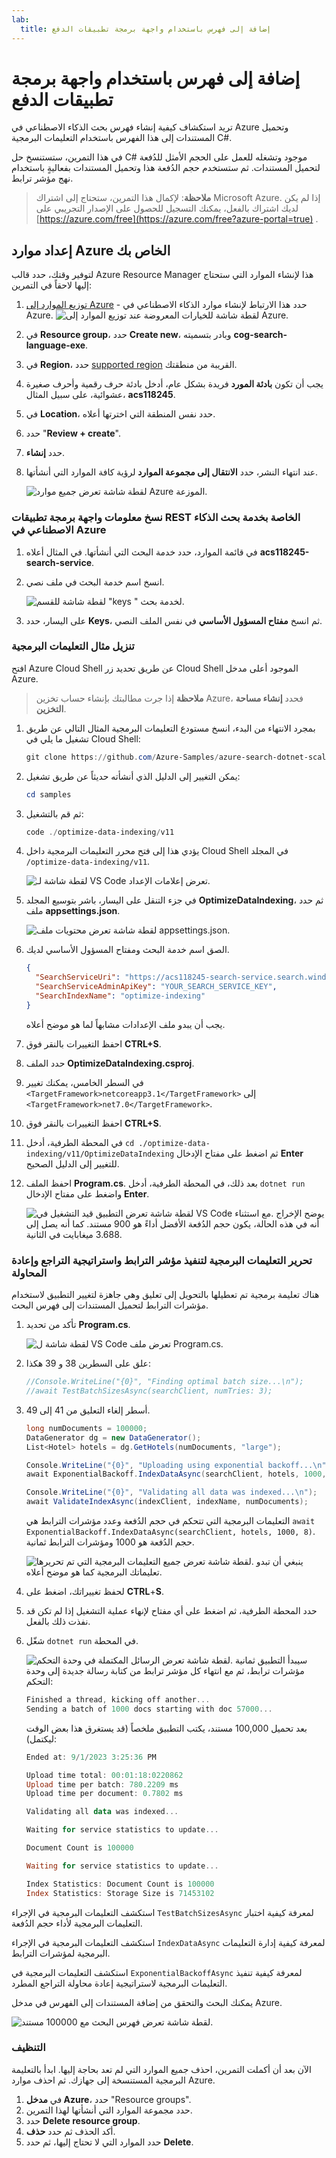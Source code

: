 ```yaml
---
lab:
  title: إضافة إلى فهرس باستخدام واجهة برمجة تطبيقات الدفع
---
```


# إضافة إلى فهرس باستخدام واجهة برمجة تطبيقات الدفع

تريد استكشاف كيفية إنشاء فهرس بحث الذكاء الاصطناعي في Azure وتحميل المستندات إلى هذا الفهرس باستخدام التعليمات البرمجية C#.

في هذا التمرين، ستستنسخ حل C# موجود وتشغله للعمل على الحجم الأمثل للدُفعة لتحميل المستندات. ثم ستستخدم حجم الدُفعة هذا وتحميل المستندات بفعاليةٍ باستخدام نهج مؤشر ترابط.

> **ملاحظة**: لإكمال هذا التمرين، ستحتاج إلى اشتراك Microsoft Azure. إذا لم يكن لديك اشتراك بالفعل، يمكنك التسجيل للحصول على الإصدار التجريبي على [https://azure.com/free](https://azure.com/free?azure-portal=true) .

## إعداد موارد Azure الخاص بك

لتوفير وقتك، حدد قالب Azure Resource Manager هذا لإنشاء الموارد التي ستحتاج إليها لاحقاً في التمرين:

1. [توزيع الموارد إلى Azure](https://portal.azure.com/#create/Microsoft.Template/uri/https%3A%2F%2Fraw.githubusercontent.com%2FMicrosoftLearning%2Fmslearn-knowledge-mining%2Fmain%2FLabfiles%2F07-exercise-add-to-index-use-push-api%20lab-files%2Fazuredeploy.json) - حدد هذا الارتباط لإنشاء موارد الذكاء الاصطناعي في Azure.
    ![لقطة شاشة للخيارات المعروضة عند توزيع الموارد إلى Azure.](../media/07-media/deploy-azure-resources.png)
1. في **Resource group**، حدد **Create new**، وبادر بتسميته **cog-search-language-exe**.
1. في **Region**، حدد [supported region](/azure/ai-services/language-service/custom-text-classification/service-limits#regional-availability) القريبة من منطقتك.
1. يجب أن تكون **بادئة المورد** فريدة بشكل عام، أدخل بادئة حرف رقمية وأحرف صغيرة عشوائية، على سبيل المثال، **acs118245**.
1. في **Location**، حدد نفس المنطقة التي اخترتها أعلاه.
1. حدد "**Review + create**".
1. حدد **إنشاء**.
1. عند انتهاء النشر، حدد **الانتقال إلى مجموعة الموارد** لرؤية كافة الموارد التي أنشأتها.

    ![لقطة شاشة تعرض جميع موارد Azure الموزعة.](../media/07-media/azure-resources-created.png)

### نسخ معلومات واجهة برمجة تطبيقات REST الخاصة بخدمة بحث الذكاء الاصطناعي في Azure

1. في قائمة الموارد، حدد خدمة البحث التي أنشأتها. في المثال أعلاه **acs118245-search-service**.
1. انسخ اسم خدمة البحث في ملف نصي.

    ![لقطة شاشة للقسم "keys " لخدمة بحث.](../media/07-media/search-api-keys-exercise-version.png)
1. على اليسار، حدد **Keys**، ثم انسخ **مفتاح المسؤول الأساسي** في نفس الملف النصي.

### تنزيل مثال التعليمات البرمجية

افتح Azure Cloud Shell عن طريق تحديد زر Cloud Shell الموجود أعلى مدخل Azure.
> **ملاحظة** إذا جرت مطالبتك بإنشاء حساب تخزين Azure، فحدد **إنشاء مساحة التخزين**.

1. بمجرد الانتهاء من البدء، انسخ مستودع التعليمات البرمجية المثال التالي عن طريق تشغيل ما يلي في Cloud Shell:

    ```powershell
    git clone https://github.com/Azure-Samples/azure-search-dotnet-scale.git samples
    ```

1. يمكن التغيير إلى الدليل الذي أنشأته حديثاً عن طريق تشغيل:

    ```powershell
    cd samples
    ```

1. ثم قم بالتشغيل:

    ```powershell
    code ./optimize-data-indexing/v11
    ```

1. يؤدي هذا إلى فتح محرر التعليمات البرمجية داخل Cloud Shell في المجلد `/optimize-data-indexing/v11`.

    ![لقطة شاشة لـ VS Code تعرض إعلامات الإعداد.](../media/07-media/setup-visual-studio-code-solution.png)
1. في جزء التنقل على اليسار، باشر بتوسيع المجلد **OptimizeDataIndexing**، ثم حدد ملف **appsettings.json**.

    ![لقطة شاشة تعرض محتويات ملف appsettings.json.](../media/07-media/update-app-settings.png)
1. الصق اسم خدمة البحث ومفتاح المسؤول الأساسي لديك.

    ```json
    {
      "SearchServiceUri": "https://acs118245-search-service.search.windows.net",
      "SearchServiceAdminApiKey": "YOUR_SEARCH_SERVICE_KEY",
      "SearchIndexName": "optimize-indexing"
    }
    ```

    يجب أن يبدو ملف الإعدادات مشابهاً لما هو موضح أعلاه.
1. احفظ التغييرات بالنقر فوق **CTRL+S**.
1. حدد الملف **OptimizeDataIndexing.csproj**. <!-- Added this and the next two steps in case we can't update the file in the repo that holds these (seems to be separate from the other labs)-->
1. في السطر الخامس، يمكنك تغيير `<TargetFramework>netcoreapp3.1</TargetFramework>` إلى `<TargetFramework>net7.0</TargetFramework>`. <!--- can be removed if no longer needed based on the above-->
1. احفظ التغييرات بالنقر فوق **CTRL+S**.<!--- can be removed if no longer needed based on the above-->
1. في المحطة الطرفية، أدخل `cd ./optimize-data-indexing/v11/OptimizeDataIndexing` ثم اضغط على مفتاح الإدخال **Enter** للتغيير إلى الدليل الصحيح.
1. احفظ الملف **Program.cs**. بعد ذلك، في المحطة الطرفية، أدخل `dotnet run` واضغط على مفتاح الإدخال **Enter**.

    ![لقطة شاشة تعرض التطبيق قيد التشغيل في VS Code مع استثناء.](../media/07-media/debug-application.png)
يوضح الإخراج أنه في هذه الحالة، يكون حجم الدُفعة الأفضل أداءً هو 900 مستند. كما أنه يصل إلى 3.688 ميغابايت في الثانية.

### تحرير التعليمات البرمجية لتنفيذ مؤشر الترابط واستراتيجية التراجع وإعادة المحاولة

هناك تعليمة برمجية تم تعطيلها بالتحويل إلى تعليق وهي جاهزة لتغيير التطبيق لاستخدام مؤشرات الترابط لتحميل المستندات إلى فهرس البحث.

1. تأكد من تحديد **Program.cs**.

    ![لقطة شاشة ل VS Code تعرض ملف Program.cs.](../media/07-media/edit-program-code.png)
1. علق على السطرين 38 و 39 هكذا:

    ```csharp
    //Console.WriteLine("{0}", "Finding optimal batch size...\n");
    //await TestBatchSizesAsync(searchClient, numTries: 3);
    ```

1. أسطر إلغاء التعليق من 41 إلى 49.

    ```csharp
    long numDocuments = 100000;
    DataGenerator dg = new DataGenerator();
    List<Hotel> hotels = dg.GetHotels(numDocuments, "large");

    Console.WriteLine("{0}", "Uploading using exponential backoff...\n");
    await ExponentialBackoff.IndexDataAsync(searchClient, hotels, 1000, 8);

    Console.WriteLine("{0}", "Validating all data was indexed...\n");
    await ValidateIndexAsync(indexClient, indexName, numDocuments);
    ```

    التعليمات البرمجية التي تتحكم في حجم الدُفعة وعدد مؤشرات الترابط هي `await ExponentialBackoff.IndexDataAsync(searchClient, hotels, 1000, 8)`. حجم الدُفعة هو 1000 ومؤشرات الترابط ثمانية.

    ![لقطة شاشة تعرض جميع التعليمات البرمجية التي تم تحريرها.](../media/07-media/thread-code-ready.png)
    ينبغي أن تبدو تعليماتك البرمجية كما هو موضح أعلاه.

1. لحفظ تغييراتك، اضغط على **CTRL**+**S**.
1. حدد المحطة الطرفية، ثم اضغط على أي مفتاح لإنهاء عملية التشغيل إذا لم تكن قد نفذت ذلك بالفعل.
1. شغّل `dotnet run` في المحطة.

    ![لقطة شاشة تعرض الرسائل المكتملة في وحدة التحكم.](../media/07-media/upload-hundred-thousand-documents.png)
    سيبدأ التطبيق ثمانية مؤشرات ترابط، ثم مع انتهاء كل مؤشر ترابط من كتابة رسالة جديدة إلى وحدة التحكم:

    ```powershell
    Finished a thread, kicking off another...
    Sending a batch of 1000 docs starting with doc 57000...
    ```

    بعد تحميل 100,000 مستند، يكتب التطبيق ملخصاً (قد يستغرق هذا بعض الوقت ليكتمل):

    ```powershell
    Ended at: 9/1/2023 3:25:36 PM
    
    Upload time total: 00:01:18:0220862
    Upload time per batch: 780.2209 ms
    Upload time per document: 0.7802 ms
    
    Validating all data was indexed...
    
    Waiting for service statistics to update...
    
    Document Count is 100000
    
    Waiting for service statistics to update...
    
    Index Statistics: Document Count is 100000
    Index Statistics: Storage Size is 71453102
    
    ``````

استكشف التعليمات البرمجية في الإجراء `TestBatchSizesAsync` لمعرفة كيفية اختبار التعليمات البرمجية لأداء حجم الدُفعة.

استكشف التعليمات البرمجية في الإجراء `IndexDataAsync` لمعرفة كيفية إدارة التعليمات البرمجية لمؤشرات الترابط.

استكشف التعليمات البرمجية في `ExponentialBackoffAsync` لمعرفة كيفية تنفيذ التعليمات البرمجية لاستراتيجية إعادة محاولة التراجع المطرد.

يمكنك البحث والتحقق من إضافة المستندات إلى الفهرس في مدخل Azure.

![لقطة شاشة تعرض فهرس البحث مع 100000 مستند.](../media/07-media/check-search-service-index.png)

### التنظيف

الآن بعد أن أكملت التمرين، احذف جميع الموارد التي لم تعد بحاجة إليها. ابدأ بالتعليمة البرمجية المستنسخة إلى جهازك. ثم احذف موارد Azure.

1. في **مدخل Azure**، حدد "Resource groups".
1. حدد مجموعة الموارد التي أنشأتها لهذا التمرين.
1. حدد **Delete resource group**. 
1. أكد الحذف ثم حدد **حذف**.
1. حدد الموارد التي لا تحتاج إليها، ثم حدد **Delete**.
